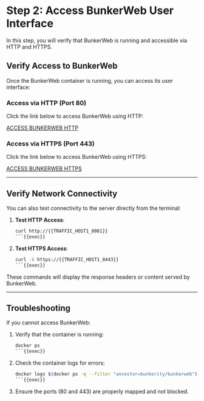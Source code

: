 
# Step 2: Access BunkerWeb User Interface

In this step, you will verify that BunkerWeb is running and accessible via HTTP and HTTPS.

## Verify Access to BunkerWeb

Once the BunkerWeb container is running, you can access its user interface:

### Access via HTTP (Port 80)

Click the link below to access BunkerWeb using HTTP:

[ACCESS BUNKERWEB HTTP]({{TRAFFIC_HOST1_8081}})

### Access via HTTPS (Port 443)

Click the link below to access BunkerWeb using HTTPS:

[ACCESS BUNKERWEB HTTPS]({{TRAFFIC_HOST1_8443}})

---

## Verify Network Connectivity

You can also test connectivity to the server directly from the terminal:

1. **Test HTTP Access**:
   ```bash
   curl http://{{TRAFFIC_HOST1_8081}}
   ```{{exec}}

2. **Test HTTPS Access**:
   ```bash
   curl -k https://{{TRAFFIC_HOST1_8443}}
   ```{{exec}}

These commands will display the response headers or content served by BunkerWeb.

---

## Troubleshooting

If you cannot access BunkerWeb:
1. Verify that the container is running:
   ```bash
   docker ps
   ```{{exec}}

2. Check the container logs for errors:
   ```bash
   docker logs $(docker ps -q --filter "ancestor=bunkerity/bunkerweb")
   ```{{exec}}

3. Ensure the ports (80 and 443) are properly mapped and not blocked.


